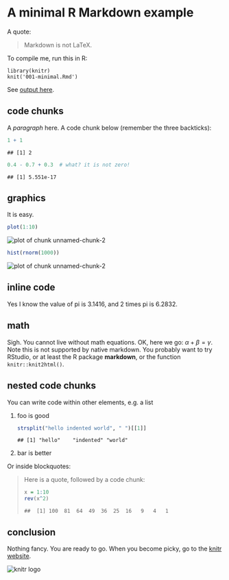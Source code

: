 # A minimal R Markdown example

A quote:

> Markdown is not LaTeX.

To compile me, run this in R:

    library(knitr)
    knit('001-minimal.Rmd')

See [output here](https://github.com/yihui/knitr-examples/blob/master/001-minimal.md).

## code chunks

A _paragraph_ here. A code chunk below (remember the three backticks):


```r
1 + 1
```

```
## [1] 2
```

```r
0.4 - 0.7 + 0.3  # what? it is not zero!
```

```
## [1] 5.551e-17
```

## graphics

It is easy.


```r
plot(1:10)
```

![plot of chunk unnamed-chunk-2](http://db.yihui.name/knitr-examples/figure/001-minimal-unnamed-chunk-2-1.png)

```r
hist(rnorm(1000))
```

![plot of chunk unnamed-chunk-2](http://db.yihui.name/knitr-examples/figure/001-minimal-unnamed-chunk-2-2.png)

## inline code

Yes I know the value of pi is 3.1416, and 2 times pi is 6.2832.

## math

Sigh. You cannot live without math equations. OK, here we go: $\alpha+\beta=\gamma$. Note this is not supported by native markdown. You probably want to try RStudio, or at least the R package **markdown**, or the function `knitr::knit2html()`.

## nested code chunks

You can write code within other elements, e.g. a list

1. foo is good
    
    ```r
    strsplit("hello indented world", " ")[[1]]
    ```
    
    ```
    ## [1] "hello"    "indented" "world"
    ```
2. bar is better

Or inside blockquotes:

> Here is a quote, followed by a code chunk:
>
> 
> ```r
> x = 1:10
> rev(x^2)
> ```
> 
> ```
> ##  [1] 100  81  64  49  36  25  16   9   4   1
> ```

## conclusion

Nothing fancy. You are ready to go. When you become picky, go to the [knitr website](http://yihui.name/knitr/).

![knitr logo](http://yihui.name/knitr/images/knit-logo.png)
